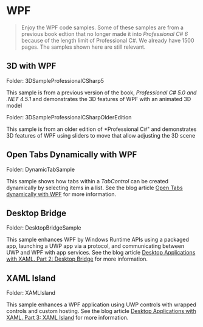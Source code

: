# WPF

> Enjoy the WPF code samples. Some of these samples are from a previous book edtion that no longer made it into *Professional C# 6* because of the length limit of Professional C#. We already have 1500 pages. The samples shown here are still relevant.

## 3D with WPF

Folder: 3DSampleProfessionalCSharp5

This sample is from a previous version of the book, *Professional C# 5.0 and .NET 4.5.1* and demonstrates the 3D features of WPF with an animated 3D model

Folder: 3DSampleProfessionalCSharpOlderEdition

This sample is from an older edition of *Professional C#" and demonstrates 3D features of WPF using sliders to move that allow adjusting the 3D scene

## Open Tabs Dynamically with WPF

Folder: DynamicTabSample

This sample shows how tabs within a *TabControl* can be created dynamically by selecting items in a list. See the blog article [Open Tabs dynamically with WPF](https://csharp.christiannagel.com/2016/12/19/tabcontrolwpf/ "Open Tabs dynamically with WPF") for more information.

## Desktop Bridge

Folder: DesktopBridgeSample

This sample enhances WPF by Windows Runtime APIs using a packaged app, launching a UWP app via a protocol, and communicating between UWP and WPF with app services. See the blog article [Desktop Applications with XAML. Part 2: Desktop Bridge](https://csharp.christiannagel.com/2018/10/09/desktopbridge/) for more information.

## XAML Island

Folder: XAMLIsland

This sample enhances a WPF application using UWP controls with wrapped controls and custom hosting. See the blog article [Desktop Applications with XAML. Part 3: XAML Island](https://csharp.christiannagel.com) for more information.
